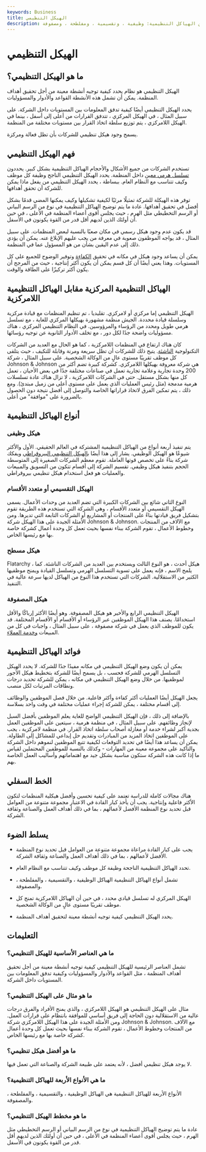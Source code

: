 ```yaml
---
keywords: Business
title: الهيكل التنظيمي
description: ينظم الهيكل التنظيمي أنشطة الشركة. استكشف أربعة أنواع من الهياكل التنظيمية: وظيفية ، وتقسيمية ، ومفلطحة ، ومصفوفة.
---
```


# الهيكل التنظيمي
## ما هو الهيكل التنظيمي؟

الهيكل التنظيمي هو نظام يحدد كيفية توجيه أنشطة معينة من أجل تحقيق أهداف المنظمة. يمكن أن تشمل هذه الأنشطة القواعد والأدوار والمسؤوليات.

يحدد الهيكل التنظيمي أيضًا كيفية تدفق المعلومات بين المستويات داخل الشركة. على سبيل المثال ، في الهيكل المركزي ، تتدفق القرارات من أعلى إلى أسفل ، بينما في الهيكل اللامركزي ، يتم توزيع سلطة اتخاذ القرار بين مستويات مختلفة من المنظمة.

يسمح وجود هيكل تنظيمي للشركات بأن تظل فعالة ومركزة.

## فهم الهيكل التنظيمي

تستخدم الشركات من جميع الأشكال والأحجام الهياكل التنظيمية بشكل كبير. يحددون [تسلسل هرمي معين](/corporate-hierarchy) داخل المنظمة. يحدد الهيكل التنظيمي الناجح وظيفة كل موظف وكيف تتناسب مع النظام العام. ببساطة ، يحدد الهيكل التنظيمي من يفعل ماذا يمكن للشركة أن تحقق أهدافها.

توفر هذه الهيكلة للشركة تمثيلًا مرئيًا لكيفية تشكيلها وكيف يمكنها المضي قدمًا بشكل أفضل في تحقيق أهدافها. عادة ما يتم توضيح الهياكل التنظيمية في نوع من الرسم البياني أو الرسم التخطيطي مثل الهرم ، حيث يجلس أقوى أعضاء المنظمة في الأعلى ، في حين أن أولئك الذين لديهم أقل قدر من القوة يكونون في الأسفل.

قد يكون عدم وجود هيكل رسمي في مكان صعبًا بالنسبة لبعض المنظمات. على سبيل المثال ، قد يواجه الموظفون صعوبة في معرفة من يجب عليهم الإبلاغ عنه. يمكن أن يؤدي ذلك إلى عدم اليقين بشأن من هو المسؤول عما في المنظمة.

يمكن أن يساعد وجود هيكل في مكانه في تحقيق [الكفاءة](/efficiency) وتوفير الوضوح للجميع على كل المستويات. وهذا يعني أيضًا أن كل قسم يمكن أن يكون أكثر إنتاجية ، حيث من المرجح أن يكون أكثر تركيزًا على الطاقة والوقت.

## الهياكل التنظيمية المركزية مقابل الهياكل التنظيمية اللامركزية

الهيكل التنظيمي إما مركزي أو لامركزي. تقليديا ، تم تنظيم المنظمات مع قيادة مركزية وسلسلة قيادة محددة. الجيش منظمة مشهورة بهيكلها المركزي للغاية ، مع تسلسل هرمي طويل ومحدد من الرؤساء والمرؤوسين. في النظام التنظيمي المركزي ، هناك مسؤوليات واضحة جدًا لكل دور ، مع تخلف الأدوار الثانوية عن توجيه رؤسائها.

كان هناك ارتفاع في المنظمات اللامركزية ، كما هو الحال مع العديد من الشركات التكنولوجية [الناشئة](/startup). يتيح ذلك للشركات أن تظل سريعة ومرنة وقابلة للتكيف ، حيث يتلقى كل موظف تقريبًا مستوى عالٍ من الوكالة الشخصية. على سبيل المثال ، شركة Johnson & Johnson هي شركة معروفة بهيكلها اللامركزي. كشركة كبيرة تضم أكثر من 200 وحدة تجارية وعلامة تجارية تعمل في صناعات مختلفة جدًا في بعض الأحيان ، تعمل كل منها بشكل مستقل. حتى في الشركات اللامركزية ، لا تزال هناك عادة تسلسلات هرمية مدمجة (مثل رئيس العمليات الذي يعمل على مستوى أعلى من زميل مبتدئ). ومع ذلك ، يتم تمكين الفرق لاتخاذ قراراتها الخاصة والتوصل إلى أفضل نتيجة دون الحصول بالضرورة على "موافقة" من أعلى.

## أنواع الهياكل التنظيمية

### هيكل وظيفى

يتم تنفيذ أربعة أنواع من الهياكل التنظيمية المشتركة في العالم الحقيقي. الأول والأكثر شيوعًا هو الهيكل الوظيفي. يشار إلى هذا أيضًا [بالهيكل التنظيمي البيروقراطي](/bureaucracy) ويفكك شركة بناءً على تخصص قوتها العاملة. تقوم معظم الشركات الصغيرة إلى المتوسطة الحجم بتنفيذ هيكل وظيفي. تقسيم الشركة إلى أقسام تتكون من التسويق والمبيعات والعمليات هو فعل استخدام هيكل تنظيمي بيروقراطي.

### الهيكل التقسيمي أو متعدد الأقسام

النوع الثاني شائع بين الشركات الكبيرة التي تضم العديد من وحدات الأعمال. يسمى الهيكل التقسيمي أو متعدد الأقسام ، وهي الشركة التي تستخدم هذه الطريقة تقوم بتشكيل فريق قيادتها بناءً على المنتجات أو المشاريع أو الشركات التابعة التي تديرها. ومن الأمثلة الجيدة على هذا الهيكل شركة Johnson & Johnson. مع الآلاف من المنتجات وخطوط الأعمال ، تقوم الشركة ببناء نفسها بحيث تعمل كل وحدة أعمال كشركة خاصة بها مع رئيسها الخاص.

### هيكل مسطح

Flatarchy ، هيكل أحدث ، هو النوع الثالث ويستخدم بين العديد من الشركات الناشئة. كما يلمح الاسم ، فإنه يعمل على تسوية التسلسل الهرمي وتسلسل القيادة ويمنح موظفيها الكثير من الاستقلالية. الشركات التي تستخدم هذا النوع من الهياكل لديها سرعة عالية في التنفيذ.

### هيكل المصفوفة

الهيكل التنظيمي الرابع والأخير هو هيكل المصفوفة. وهو أيضًا الأكثر إرباكًا والأقل استخدامًا. يصنف هذا الهيكل الموظفين عبر الرؤساء أو الأقسام أو الأقسام المختلفة. قد يكون للموظف الذي يعمل في شركة مصفوفة ، على سبيل المثال ، واجبات في كل من المبيعات [وخدمة العملاء](/customer-service).

## فوائد الهياكل التنظيمية

يمكن أن يكون وضع الهيكل التنظيمي في مكانه مفيدًا جدًا للشركة. لا يحدد الهيكل التسلسل الهرمي للشركة فحسب ، بل يسمح أيضًا للشركة بتخطيط هيكل الأجور لموظفيها. من خلال وضع الهيكل التنظيمي في مكانه ، يمكن للشركة تحديد درجات ونطاقات المرتبات لكل منصب.

يجعل الهيكل أيضًا العمليات أكثر كفاءة وأكثر فاعلية. من خلال فصل الموظفين والوظائف إلى أقسام مختلفة ، يمكن للشركة إجراء عمليات مختلفة في وقت واحد بسلاسة.

بالإضافة إلى ذلك ، فإن الهيكل التنظيمي الواضح للغاية يعلم الموظفين بأفضل السبل لإنجاز وظائفهم. على سبيل المثال ، في منظمة هرمية ، سيتعين على الموظفين العمل بجدية أكبر لشراء خدمة أو مغازلة أصحاب سلطة اتخاذ القرار. في منظمة لامركزية ، يجب على الموظفين اتخاذ المزيد من المبادرات وتقديم حل إبداعي للمشاكل إلى الطاولة. يمكن أن يساعد هذا أيضًا في تحديد التوقعات لكيفية تتبع الموظفين لنموهم داخل الشركة والتأكيد على مجموعة معينة من المهارات - وكذلك بالنسبة للموظفين المحتملين لقياس ما إذا كانت هذه الشركة ستكون مناسبة بشكل جيد مع اهتماماتهم وأساليب العمل الخاصة بهم.

## الخط السفلي

هناك مجالات كاملة للدراسة تعتمد على كيفية تحسين وأفضل هيكلية المنظمات لتكون الأكثر فاعلية وإنتاجية. يجب أن يأخذ كبار القادة في الاعتبار مجموعة متنوعة من العوامل قبل تحديد نوع المنظمة الأفضل لأعمالهم ، بما في ذلك أهداف العمل والصناعة وثقافة الشركة.

## يسلط الضوء

- يجب على كبار القادة مراعاة مجموعة متنوعة من العوامل قبل تحديد نوع المنظمة الأفضل لأعمالهم ، بما في ذلك أهداف العمل والصناعة وثقافة الشركة.

- تحدد الهياكل التنظيمية الناجحة وظيفة كل موظف وكيف تتناسب مع النظام العام.

- تشمل أنواع الهياكل التنظيمية الهياكل الوظيفية ، والتقسيمية ، والمفلطحة ، والمصفوفة.

- الهيكل المركزي له تسلسل قيادي محدد ، في حين أن الهياكل اللامركزية تمنح كل موظف تقريبًا مستوى عالٍ من الوكالة الشخصية.

- يحدد الهيكل التنظيمي كيفية توجيه أنشطة معينة لتحقيق أهداف المنظمة.

## التعليمات

### ما هي العناصر الأساسية للهيكل التنظيمي؟

تشمل العناصر الرئيسية للهيكل التنظيمي كيفية توجيه أنشطة معينة من أجل تحقيق أهداف المنظمة ، مثل القواعد والأدوار والمسؤوليات وكيفية تدفق المعلومات بين المستويات داخل الشركة.

### ما هو مثال على الهيكل التنظيمي؟

مثال على الهيكل التنظيمي هو الهيكل اللامركزي ، والذي يمنح الأفراد والفرق درجات عالية من الاستقلالية دون الحاجة إلى فريق أساسي للموافقة بانتظام على قرارات العمل. ومن الأمثلة الجيدة على هذا الهيكل اللامركزي شركة Johnson & Johnson. مع الآلاف من المنتجات وخطوط الأعمال ، تقوم الشركة ببناء نفسها بحيث تعمل كل وحدة أعمال كشركة خاصة بها مع رئيسها الخاص.

### ما هو أفضل هيكل تنظيمي؟

لا يوجد هيكل تنظيمي أفضل ، لأنه يعتمد على طبيعة الشركة والصناعة التي تعمل فيها.

### ما هي الأنواع الأربعة للهياكل التنظيمية؟

الأنواع الأربعة للهياكل التنظيمية هي الهياكل الوظيفية ، والتقسيمية ، والمفلطحة ، والمصفوفة.

### ما هو مخطط الهيكل التنظيمي؟

عادة ما يتم توضيح الهياكل التنظيمية في نوع من الرسم البياني أو الرسم التخطيطي مثل الهرم ، حيث يجلس أقوى أعضاء المنظمة في الأعلى ، في حين أن أولئك الذين لديهم أقل قدر من القوة يكونون في الأسفل.

